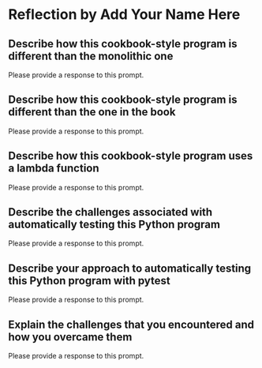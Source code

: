 # Reflection by Add Your Name Here

## Describe how this cookbook-style program is different than the monolithic one

Please provide a response to this prompt.

## Describe how this cookbook-style program is different than the one in the book

Please provide a response to this prompt.

## Describe how this cookbook-style program uses a lambda function

Please provide a response to this prompt.

## Describe the challenges associated with automatically testing this Python program

Please provide a response to this prompt.

## Describe your approach to automatically testing this Python program with pytest

Please provide a response to this prompt.

## Explain the challenges that you encountered and how you overcame them

Please provide a response to this prompt.
